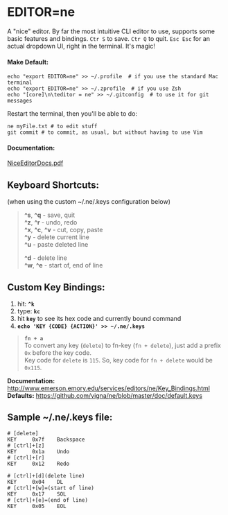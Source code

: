 # EDITOR=ne    
A "nice" editor. By far the most intuitive CLI editor to use, supports some basic features and bindings. `Ctr S` to save. `Ctr Q` to quit. `Esc Esc` for an actual dropdown UI, right in the terminal. It's magic!    
    
#### Make Default:    
```    
echo "export EDITOR=ne" >> ~/.profile  # if you use the standard Mac terminal    
echo "export EDITOR=ne" >> ~/.zprofile  # if you use Zsh    
echo "[core]\n\teditor = ne" >> ~/.gitconfig  # to use it for git messages    
```    
Restart the terminal, then you'll be able to do:    
```    
ne myFile.txt # to edit stuff    
git commit # to commit, as usual, but without having to use Vim    
```    
    
#### Documentation:    
[NiceEditorDocs.pdf](../../assets/files/NiceEditorDocs.pdf)    
    
## Keyboard Shortcuts:    
(when using the custom ~/.ne/.keys configuration below)    
    
> **^s**, **^q** - save, quit    
> **^z**, **^r**  - undo, redo    
> **^x**, **^c**, **^v**  - cut, copy, paste    
> **^y**  - delete current line    
> **^u**  - paste deleted line    
>    
> **^d** - delete line    
> **^w**, **^e** - start of, end of line    
    
## Custom Key Bindings:    
1. hit: **`^k`**    
2. type: **`kc`**    
3. hit **`key`** to see its hex code and currently bound command    
4. **`echo 'KEY {CODE} {ACTION}' >> ~/.ne/.keys`**    
    
> **`fn + a`**    
> To convert any key (`delete`) to fn-key (`fn + delete`), just add a prefix `0x` before the key code.    
> Key code for `delete` is `115`. So, key code for `fn + delete` would be `0x115`.    
    
**Documentation:** http://www.emerson.emory.edu/services/editors/ne/Key_Bindings.html    
**Defaults:** https://github.com/vigna/ne/blob/master/doc/default.keys​    
    
## Sample ~/.ne/.keys file:    
    
    # [delete]    
    KEY     0x7f    Backspace    
    # [ctrl]+[z]    
    KEY     0x1a    Undo    
    # [ctrl]+[r]    
    KEY     0x12    Redo    
    
    # [ctrl]+[d](delete line)    
    KEY     0x04    DL    
    # [ctrl]+[w]=(start of line)    
    KEY     0x17    SOL    
    # [ctrl]+[e]=(end of line)    
    KEY     0x05    EOL    
